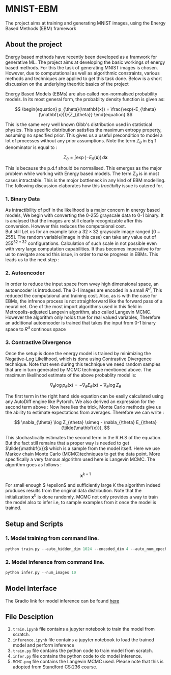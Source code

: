 # MNIST-EBM
The project aims at training and generating MNIST images, using the Energy Based Methods (EBM) framework

## About the project
Energy based methods have recently been developed as a framwork for generative ML. The project aims at developing the basic workings of energy based methods. For this the task of generating MNIST images is chosen. However, due to computational as well as algorithmic constraints, various methods and techniques are applied to get this task done. Below is a short discussion on the underlying theoritic basics of the project

Energy Based Models (EBMs) are also called non-normalised probability models. In its most general form, the probablity density function is given as:

$$
\begin{equation}
p_{\theta}(\mathbf{x}) = \frac{\exp(-E_{\theta}(\mathbf{x}))}{Z_{\theta}}
\end{equation}
$$

This is the same very well known Gibb's distribution used in statistical physics. This specific distribution satisfies the maximum entropy property, assuming no specified prior. This gives us a useful precondition to model a lot of processes without any prior assumptions. 
Note the term $Z_{\theta}$ in $Eq \: 1$ denominator is equal to :

$$
\begin{equation}
    Z_{\theta} = \int \exp(-E_{\theta}(\mathbf{x})) \, d\mathbf{x}
\end{equation}
$$

This is because the p.d.f should be normalised. This emerges as the major problem while working with Energy based models. The term $Z_{\theta}$ is in most cases intractable. This is the mojor bottleneck in any kind of EBM modelling. The following discussion elaborates how this $tractibilty$ issue is catered for.

### 1. __Binary Data__<br>
  As intractibility of pdf in the likelihood is a major concern in energy based models, We begin with converting the 0-255 grayscale data to 0-1 binary. It is analysed that the images are still clearly recognizable after this conversion. However this reduces the computaional cost.<br> But still
  Let us for an example take a $32 \times 32$ grayscale image ranged $[0-255]$. The random variable(image in this case) can take any value out of $255^{32*32}$ configurations. Calculation of such scale in not possible even with very large computation capabilities. It thus becomes imperative to for us to navigate around this issue, in order to make progress in EBMs. This leads us to the next step :

### 2. __Autoencoder__<br>
  In order to reduce the input space from wvey high dimensional space, an autoencoder is introduced. The 0-1 images are encoded in a small ${R^{d}}$, This reduced the computaional and training cost. Also,
  as is with the case for EBMs, the infrence process is not straighforward like the forward pass of a neural net. One of the most import algorithms used in this field in Metropolis-adjusted Langevin algorithm, also called Langevin MCMC. However the algorithm only holds true for real valued variables, Therefore an additional autoencoder is trained that takes the input from 0-1 binary space to $R^{d}$ continous space

### 3. __Contrastive Divergence__<br>
Once the setup is done the energy model is trained by minimizing the Negative-Log Likelihood, which is done using Contrastive Divergence technique. Note that even during this technique we need random samples that are in turn generated by MCMC technique mentioned above. The maximum likelihood estimate of the above probablity model is:

$$
\begin{equation}
    \nabla_{\theta} \log p_{\theta}(\mathbf{x}) = -\nabla_{\theta} E_{\theta}(\mathbf{x}) - \nabla_{\theta} \log Z_{\theta}
\end{equation}
$$

The first term in the right hand side equation can be easily calculated using any AutoDiff engine like Pytorch. We also derived an expression for the second term above :
Now here lies the trick, Monte Carlo methods give us the ability to estimate expectations from averages. Therefore we can write : 

$$
\nabla_{\theta} \log Z_{\theta} \simeq - \nabla_{\theta} E_{\theta} (\tilde{\mathbf{x}}),
$$

This stochastically estimates the second term in the R.H.S of the equation. But the fact still remains that a proper way is needed to get $\tilde{\mathbf{x}}$ which is a sample from the model itself. Here we use Markov chain Monte Carlo (MCMC)techniques to get the data point. More specifically a very famous algorithm used here is Langevin MCMC. The algorithm goes as follows :

$$
\mathbf{x}^{k+1}
$$
<!-- $$
\mathbf{x}^{k+1} \leftarrow \mathbf{x}^k + \frac{\epsilon^2}{2} \underbrace{\nabla_{\mathbf{x}} \log p_{\theta} (\mathbf{x}^k)}_{= -\nabla_{\mathbf{x}} E_{\theta}(\mathbf{x})} + \epsilon \mathbf{z}^k, \quad k = 0, 1, \cdots, K-1.
$$ -->

For small enough $ \epsilon$ and sufficiently large $K$ the algorithm indeed produces results from the original data distribution. Note that the initialization $\mathbf{x}^{0}$ is done randomly.
MCMC not only provides a way to train the model also to infer i.e, to sample examples from it once the model is trained.

## Setup and Scripts
### 1. Model training from command line.<br>
```python
python train.py --auto_hidden_dim 1024 --encoded_dim 4 --auto_num_epochs 30 --auto_batch_size 64 --auto_lr 3e-4 --ebm_hidden_dim 8 --ebm_num_epochs 3 --ebm_batch_size 1024 --ebm_lr 3e-4 --mcmc_samples_per_datapoint 8
```

### 2. Model inference from command line.<br>
```python
python infer.py --num_images 10
```

## Model Interface
The Gradio link for model inference can be found [here](URL)

## File Desciption
1. `train.ipynb` file contains a jupyter notebook to train the model from scratch.
2. `inference.ipynb` file contains a jupyter notebook to load the trained model and perform inference
3. `train.py` file contains the python code to train model from scratch.
4. `infer.py` file contains the python code to do model inference.
5. `MCMC.png` file contains the Langevin MCMC used. Please note that this is adopted from Standford CS:236 course.





